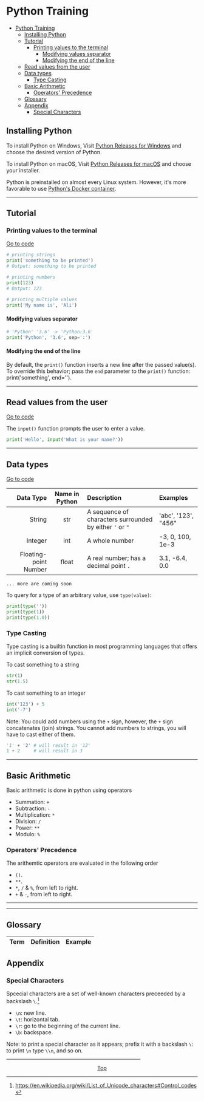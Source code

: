 # Python Training

- [Python Training](#python-training)
  - [Installing Python](#installing-python)
  - [Tutorial](#tutorial)
    - [Printing values to the terminal](#printing-values-to-the-terminal)
      - [Modifying values separator](#modifying-values-separator)
      - [Modifying the end of the line](#modifying-the-end-of-the-line)
  - [Read values from the user](#read-values-from-the-user)
  - [Data types](#data-types)
    - [Type Casting](#type-casting)
  - [Basic Arithmetic](#basic-arithmetic)
    - [Operators' Precedence](#operators-precedence)
  - [Glossary](#glossary)
  - [Appendix](#appendix)
    - [Special Characters](#special-characters)

## Installing Python

To install Python on Windows, Visit [Python Releases for Windows](https://www.python.org/downloads/windows/) and choose the desired version of Python.

To install Python on macOS, Visit [Python Releases for macOS](https://www.python.org/downloads/macos/) and choose your installer.

Python is preinstalled on almost every Linux system. However, it's more favorable to use [Python's Docker container](https://hub.docker.com/_/python).

---

## Tutorial

### Printing values to the terminal

[Go to code](tutorial/1-hello-world.py)

```python
# printing strings
print('something to be printed')
# Output: something to be printed

# printing numbers
print(123)
# Output: 123

# printing multiple values
print('My name is', 'Ali')
```

#### Modifying values separator

```python
# 'Python' '3.6' -> 'Python:3.6'
print('Python', '3.6', sep=':')
```

#### Modifying the end of the line

By default, the `print()` function inserts a new line after the passed value(s). To override this behavior; pass the `end` parameter to the `print()` function: print('something', end='').

---

## Read values from the user

[Go to code](tutorial/2-prompt-the-user.py)

The `input()` function prompts the user to enter a value.

```python
print('Hello', input('What is your name?'))
```

---

## Data types

[Go to code](tutorial/3-querying-for-types.py)

|             Data Type | Name in Python | Description                                              | Examples            |
| --------------------: | :------------: | :------------------------------------------------------- | :------------------ |
|                String |      str       | A sequence of characters surrounded by either `'` or `"` | 'abc', '123', "456" |
|               Integer |      int       | A whole number                                           | -3, 0, 100, 1e-3    |
| Floating-point Number |     float      | A real number; has a decimal point `.`                   | 3.1, -6.4, 0.0      |

`... more are coming soon`

To query for a type of an arbitrary value, use `type(value)`:

```python
print(type(''))
print(type(1))
print(type(1.0))
```

### Type Casting

Type casting is a builtin function in most programming languages that offers an implicit conversion of types.

To cast something to a string

```python
str(1)
str(1.5)
```

To cast something to an integer

```python
int('123') + 5
int('-7')
```

Note: You could add numbers using the `+` sign, however, the `+` sign concatenates (join) strings. You cannot add numbers to strings, you will have to cast either of them.

```python
'1' + '2' # will result in '12'
1 + 2     # will result in 3
```

---

## Basic Arithmetic

Basic arithmetic is done in python using operators

- Summation: `+`
- Subtraction: `-`
- Multiplication: `*`
- Division: `/`
- Power: `**`
- Modulo: `%`

### Operators' Precedence

The arithemtic operators are evaluated in the following order

- `()`.
- `**`.
- `*`, `/` & `%`, from left to right.
- `+` & `-`, from left to right.

---

---

## Glossary

| Term | Definition | Example |
| :--- | :--------- | :------ |

## Appendix

### Special Characters

Spcecial characters are a set of well-known characters preceeded by a backslash `\`.[^spec-chars]

- `\n`: new line.
- `\t`: horizontal tab.
- `\r`: go to the beginning of the current line.
- `\b`: backspace.

Note: to print a special character as it appears; prefix it with a backslash `\`: to print `\n` type `\\n`, and so on.

[^spec-chars]: https://en.wikipedia.org/wiki/List_of_Unicode_characters#Control_codes

<span style="text-align:center">

<hr style="width:70%">

[Top](#python-training)

</span>
